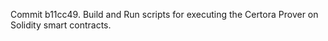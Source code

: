 Commit b11cc49.                    Build and Run scripts for executing the Certora Prover on Solidity smart contracts.